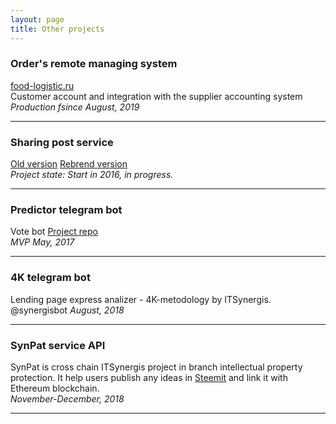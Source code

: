 ```yaml
---
layout: page
title: Other projects
---
```


### Order's remote managing system 
[food-logistic.ru](https://food-logistic.ru/)  
Customer account and integration with the supplier accounting system
_Production fsince August, 2019_

* * *
### Sharing post service
[Old version](http://podoroge.net/)
[Rebrend version](http://handypost.online/)  
_Project state: Start in 2016, in progress._

* * * 
### Predictor telegram bot 
Vote bot
[Project repo](https://gitlab.com/max_siz/vote_bot)  
_MVP May, 2017_ 

* * * 
### 4K telegram bot
Lending page express analizer - 4K-metodology by ITSynergis.
@synergisbot
_August, 2018_ 

* * * 
### SynPat service API
SynPat is cross chain ITSynergis project in branch intellectual property protection.
It help users  publish any ideas in [Steemit](https://steemit.com/@menaskop) and link it with Ethereum blockchain.  
_November-December, 2018_ 

* * * 